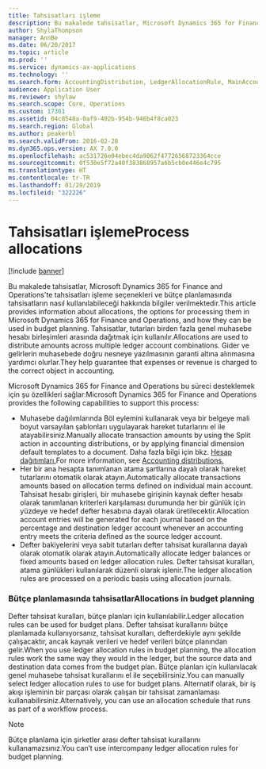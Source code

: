 ```yaml
---
title: Tahsisatları işleme
description: Bu makalede tahsisatlar, Microsoft Dynamics 365 for Finance and Operations'te tahsisatları işleme seçenekleri ve bütçe planlamasında tahsisatların nasıl kullanılabileceği hakkında bilgiler verilmektedir. Tahsisatlar, tutarları birden fazla genel muhasebe hesabı birleşimleri arasında dağıtmak için kullanılır. Gider ve gelirlerin muhasebede doğru nesneye yazılmasının garanti altına alınmasına yardımcı olurlar.
author: ShylaThompson
manager: AnnBe
ms.date: 06/20/2017
ms.topic: article
ms.prod: ''
ms.service: dynamics-ax-applications
ms.technology: ''
ms.search.form: AccountingDistribution, LedgerAllocationRule, MainAccount
audience: Application User
ms.reviewer: shylaw
ms.search.scope: Core, Operations
ms.custom: 17361
ms.assetid: 04c8548a-0af9-492b-954b-946b4f8ca023
ms.search.region: Global
ms.author: peakerbl
ms.search.validFrom: 2016-02-28
ms.dyn365.ops.version: AX 7.0.0
ms.openlocfilehash: ac531726e04ebec4da9062f47726568723364cce
ms.sourcegitcommit: 0f530e5f72a40f383868957a6b5cb0e446e4c795
ms.translationtype: HT
ms.contentlocale: tr-TR
ms.lasthandoff: 01/29/2019
ms.locfileid: "322226"
---
```

# <a name="process-allocations"></a><span data-ttu-id="3e42b-105">Tahsisatları işleme</span><span class="sxs-lookup"><span data-stu-id="3e42b-105">Process allocations</span></span>

[!include [banner](../includes/banner.md)]

<span data-ttu-id="3e42b-106">Bu makalede tahsisatlar, Microsoft Dynamics 365 for Finance and Operations'te tahsisatları işleme seçenekleri ve bütçe planlamasında tahsisatların nasıl kullanılabileceği hakkında bilgiler verilmektedir.</span><span class="sxs-lookup"><span data-stu-id="3e42b-106">This article provides information about allocations, the options for processing them in Microsoft Dynamics 365 for Finance and Operations, and how they can be used in budget planning.</span></span> <span data-ttu-id="3e42b-107">Tahsisatlar, tutarları birden fazla genel muhasebe hesabı birleşimleri arasında dağıtmak için kullanılır.</span><span class="sxs-lookup"><span data-stu-id="3e42b-107">Allocations are used to distribute amounts across multiple ledger account combinations.</span></span> <span data-ttu-id="3e42b-108">Gider ve gelirlerin muhasebede doğru nesneye yazılmasının garanti altına alınmasına yardımcı olurlar.</span><span class="sxs-lookup"><span data-stu-id="3e42b-108">They help guarantee that expenses or revenue is charged to the correct object in accounting.</span></span>

<span data-ttu-id="3e42b-109">Microsoft Dynamics 365 for Finance and Operations bu süreci desteklemek için şu özellikleri sağlar:</span><span class="sxs-lookup"><span data-stu-id="3e42b-109">Microsoft Dynamics 365 for Finance and Operations provides the following capabilities to support this process:</span></span>

-   <span data-ttu-id="3e42b-110">Muhasebe dağılımlarında Böl eylemini kullanarak veya bir belgeye mali boyut varsayılan şablonları uygulayarak hareket tutarlarını el ile atayabilirsiniz.</span><span class="sxs-lookup"><span data-stu-id="3e42b-110">Manually allocate transaction amounts by using the Split action in accounting distributions, or by applying financial dimension default templates to a document.</span></span> <span data-ttu-id="3e42b-111">Daha fazla bilgi için bkz.  [Hesap dağıtımları.](../accounts-payable/accounting-distributions.md)</span><span class="sxs-lookup"><span data-stu-id="3e42b-111">For more information, see [Accounting distributions.](../accounts-payable/accounting-distributions.md)</span></span>
-   <span data-ttu-id="3e42b-112">Her bir ana hesapta tanımlanan atama şartlarına dayalı olarak hareket tutarlarını otomatik olarak atayın.</span><span class="sxs-lookup"><span data-stu-id="3e42b-112">Automatically allocate transactions amounts based on allocation terms defined on individual main account.</span></span> <span data-ttu-id="3e42b-113">Tahsisat hesabı girişleri, bir muhasebe girişinin kaynak defter hesabı olarak tanımlanan kriterleri karşılaması durumunda her bir günlük için yüzdeye ve hedef defter hesabına dayalı olarak üretilecektir.</span><span class="sxs-lookup"><span data-stu-id="3e42b-113">Allocation account entries will be generated for each journal based on the percentage and destination ledger account whenever an accounting entry meets the criteria defined as the source ledger account.</span></span>
-   <span data-ttu-id="3e42b-114">Defter bakiyelerini veya sabit tutarları defter tahsisat kurallarına dayalı olarak otomatik olarak atayın.</span><span class="sxs-lookup"><span data-stu-id="3e42b-114">Automatically allocate ledger balances or fixed amounts based on ledger allocation rules.</span></span> <span data-ttu-id="3e42b-115">Defter tahsisat kuralları, atama günlükleri kullanılarak düzenli olarak işlenir.</span><span class="sxs-lookup"><span data-stu-id="3e42b-115">The ledger allocation rules are processed on a periodic basis using allocation journals.</span></span> 

###  <a name="allocations-in-budget-planning"></a><span data-ttu-id="3e42b-116">Bütçe planlamasında tahsisatlar</span><span class="sxs-lookup"><span data-stu-id="3e42b-116">Allocations in budget planning</span></span>

<span data-ttu-id="3e42b-117">Defter tahsisat kuralları, bütçe planları için kullanılabilir.</span><span class="sxs-lookup"><span data-stu-id="3e42b-117">Ledger allocation rules can be used for budget plans.</span></span> <span data-ttu-id="3e42b-118">Defter tahsisat kurallarını bütçe planlamada kullanıyorsanız, tahsisat kuralları, defterdekiyle aynı şekilde çalışacaktır, ancak kaynak verileri ve hedef verileri bütçe planından gelir.</span><span class="sxs-lookup"><span data-stu-id="3e42b-118">When you use ledger allocation rules in budget planning, the allocation rules work the same way they would in the ledger, but the source data and destination data comes from the budget plan.</span></span> <span data-ttu-id="3e42b-119">Bütçe planları için kullanılacak genel muhasebe tahsisat kurallarını el ile seçebilirsiniz.</span><span class="sxs-lookup"><span data-stu-id="3e42b-119">You can manually select ledger allocation rules to use for budget plans.</span></span> <span data-ttu-id="3e42b-120">Alternatif olarak, bir iş akışı işleminin bir parçası olarak çalışan bir tahsisat zamanlaması kullanabilirsiniz.</span><span class="sxs-lookup"><span data-stu-id="3e42b-120">Alternatively, you can use an allocation schedule that runs as part of a workflow process.</span></span>

> [!NOTE]
> <span data-ttu-id="3e42b-121">Bütçe planlama için şirketler arası defter tahsisat kurallarını kullanamazsınız.</span><span class="sxs-lookup"><span data-stu-id="3e42b-121">You can’t use intercompany ledger allocation rules for budget planning.</span></span>





